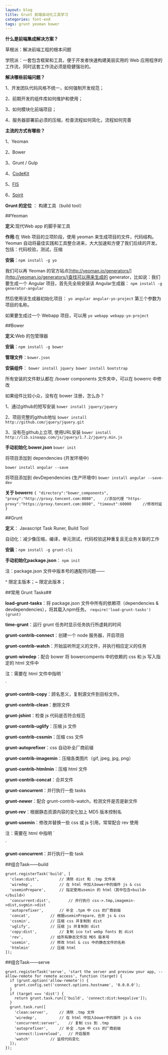 ```yaml
---
layout: blog
title: Grunt 前端自动化工具学习
categories: font-end
tags: grunt yeoman bower
---
```


**什么是前端集成解决方案？**

草根派：解决前端工程的根本问题

学院派：一套包含框架和工具，便于开发者快速构建美丽实用的 Web 应用程序的工作流，同时这套工作流必须是稳健强壮的。

**解决哪些前端问题？**

1、开发团队代码风格不统一，如何强制开发规范；

2、前期开发的组件库如何维护和使用；

3、如何模块化前端项目；

4、服务器部署前必须的压缩，检查流程如何简化，流程如何完善

**主流的方式有哪些？**

1、Yeoman

2、Bower

3、Grunt / Gulp

4、[CodeKit](https://incident57.com/codekit/)

5、[FIS](http://fis.baidu.com/)

6、[Spirit](http://alloyteam.github.io/Spirit/)

**Grunt 的定位** ： 构建工具（build tool）

##Yeoman

**定义**:现代Web app 的脚手架工具

**作用**:在 Web 项目的立项阶段，使用 yeoman 来生成项目的文件，代码结构。 Yeoman 自动将最佳实践和工具整合进来，大大加速和方便了我们后续的开发。
包括：代码校验，测试，压缩

**安装**：`npm install -g yo`

我们可以再 Yeoman 的官方站点[http://yeoman.io/generators/](http://yeoman.io/generators/)查找可以用来生成的 generator，比如说：我们要生成一个 Angular 项目，首先先全局安装该 Angular生成器：
`npm install -g generator-angular`

然后使用该生成器初始化项目：
`yo angular angular-yo-project`
第三个参数为项目的名称。

如果要生成过一个 Webapp 项目，可以用
`yo webapp webapp-yo-project`

##Bower

**定义**:Web 的包管理器

**安装**：`npm install -g bower`

**管理文件**：`bower.json`

**安装组件**：
`bower install jquery
bower install bootstrap`

所有安装的文件默认都在 /bower components 文件夹中，可以在 bowerrc 中修改

如果组件比较小众，没有在 bower 注册，怎么办？

1、通过github的短写安装
`bower install jquery/jquery`

2、项目完整的github地址
`bower install http://github.com/jquery/jquery.git`

3、没有在github上立项, 使用URL安装
`bower install http://lib.sinaapp.com/js/jquery/1.7.2/jquery.min.js`

**手动初始化 bower.json**
`bower init`

将项目添加到 dependencies (开发环境中)

`bower install angular --save`

将项目添加到 devDependencies (生产环境中)
`bower install angular --save-dev`

**关于 bowerrc**
`{
	"directory":"bower_components",
	"proxy":"http://proxy.tencent.com:8080",	//添加代理
	"https-proxy":"https://proxy.tencent.com:8080",
	"timeout":60000		//修改时延
}`

##Grunt

**定义**： Javascript Task Runer, Build Tool

自动化：减少像压缩，编译，单元测试，代码校验这种重复且无业务关联的工作

**安装**：`npm install -g grunt-cli`

**手动初始化package.json**：
`npm init`

注：package.json 文件中版本号的通配符问题——

^ 限定主版本；~ 限定此版本；

##常用 Grunt Tasks##

**load-grunt-tasks**：将 package.json 文件中所有的依赖项（dependencies & devdependencies），将其载入npm任务。
`require('load-grunt-tasks')(grunt)`

**time-grunt**：运行 grunt 任务时显示任务执行所虚耗的时间

**grunt-contrib-connect**：创建一个 node 服务器，开启项目

**grunt-contrib-watch**：开始监听所定义的文件，并执行相应定义的任务

**grunt-wiredep**：配合 bower 将 bowercompents 中的依赖的 css 和 js 写入指定的 html 文件中

注：需要在 html 文件中指明
`<!-- bower:<type> -->
<!-- endbower -->`
**grunt-contrib-copy**：顾名思义，复制源文件到目标文件。

**grunt-contrib-clean**：删除文件

**grunt-jshint**：检查 js 代码是否符合规范

**grunt-contrib-uglify**：压缩 js 文件

**grunt-contrib-cssmin**：压缩 css 文件

**grunt-autoprefixer**：css 自动补全厂商前缀

**grunt-contrib-imagemin**：压缩各类图片（gif, jpeg, jpg, png）

**grunt-contrib-htmlmin**：压缩 html 文件

**grunt-contrib-concat**：合并文件

**grunt-concurrent**：并行执行一些 tasks

**grunt-newer**：配合 grunt-contrib-watch，检测文件是否是新文件

**grunt-rev**：根据静态资源内容的变化加上 MD5 版本控制名 

**grunt-usemin**：修改并替换一些 css 或 js 引用，常常配合 rev 使用

注：需要在 html 中指明
`<!-- build:<type>(alternate search path) <path> -->
<!-- endbuild -->`

**grunt-concurrent**：并行执行一些 task

##组合Task——build

```
grunt.registerTask('build', [
  'clean:dist',			// 清除 dist 和 .tmp 文件夹
  'wiredep',			// 在 html 中加入bower中的插件 js & css
  'useminPrepare',		// 指定使用usemin 的 html（其中包含<build></build>）
  'concurrent:dist',		// 并行执行 css->.tmp,imagemin->dist,svgmin->dist
  'autoprefixer',		// 补全 .tpm 中 css 的厂商前缀
  'concat',			// 根据useminPrepare，合并 js & css
  'cssmin',			// 压缩 css 并复制到 dist
  'uglify',			// 压缩 js 并复制到 dist
  'copy:dist',			// 复制 ico txt webp fonts 到 dist
  'rev',			// 给所有静态文件加 MD5 版本号
  'usemin',			// 修改 html & css 中的静态文件的名称
  'htmlmin'			// 压缩 html
]);
```

##组合Task——serve

```
grunt.registerTask('serve', 'start the server and preview your app, --allow-remote for remote access', function (target) {
  if (grunt.option('allow-remote')) {
    grunt.config.set('connect.options.hostname', '0.0.0.0');
  }
  if (target === 'dist') {
    return grunt.task.run(['build', 'connect:dist:keepalive']);
  }
  grunt.task.run([
    'clean:server',		// 清除 .tmp 文件
    'wiredep',			// 在 html 中加入bower中的插件 js & css
    'concurrent:server',	// 复制 css 到 .tmp
    'autoprefixer',		// 补全 .tpm 中 css 的厂商前缀
    'connect:livereload',	// 开启服务
    'watch'			// 监视代码变化
  ]);
});
```





